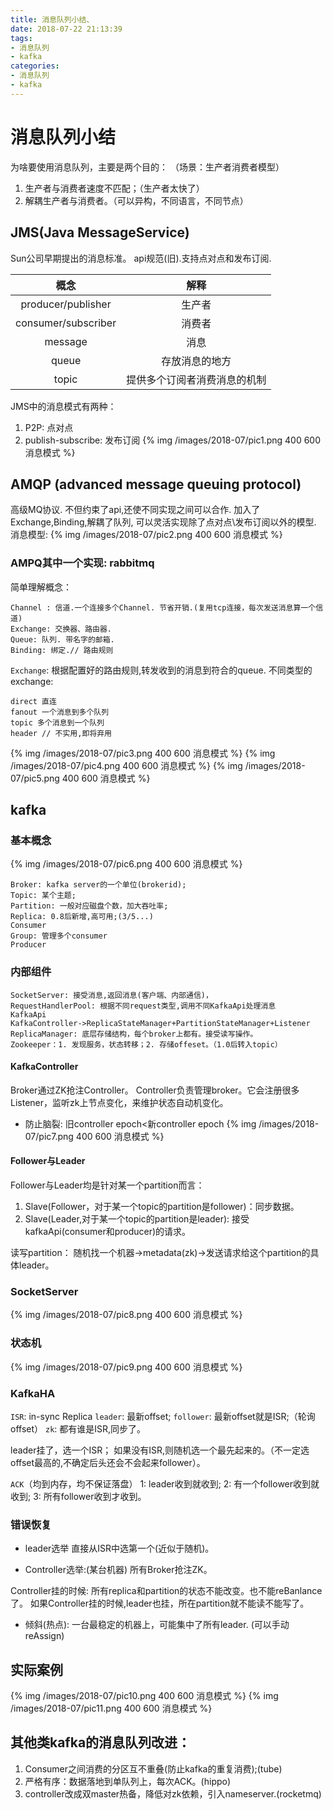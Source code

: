 ```yaml
---
title: 消息队列小结、
date: 2018-07-22 21:13:39
tags: 
- 消息队列
- kafka
categories:
- 消息队列
- kafka
---
```



# 消息队列小结
为啥要使用消息队列，主要是两个目的：
（场景：生产者消费者模型）
1. 生产者与消费者速度不匹配；（生产者太快了）
2. 解耦生产者与消费者。（可以异构，不同语言，不同节点）

## JMS(Java MessageService)
Sun公司早期提出的消息标准。
api规范(旧).支持点对点和发布订阅. 


| 概念      | 解释   |   
| :--------:    | :-----:|
| producer/publisher | 生产者     | 
| consumer/subscriber| 消费者  |  
| message   | 消息     | 
| queue | 存放消息的地方| 
| topic | 提供多个订阅者消费消息的机制|

JMS中的消息模式有两种：
1. P2P: 点对点
2. publish-subscribe: 发布订阅
{% img /images/2018-07/pic1.png 400 600 消息模式 %}

## AMQP (advanced message queuing protocol)
高级MQ协议. 不但约束了api,还使不同实现之间可以合作. 
加入了Exchange,Binding,解耦了队列, 
可以灵活实现除了点对点\发布订阅以外的模型.
消息模型:
{% img /images/2018-07/pic2.png 400 600 消息模式 %}

### AMPQ其中一个实现: rabbitmq
简单理解概念：
```
Channel : 信道.一个连接多个Channel. 节省开销.(复用tcp连接，每次发送消息算一个信道)
Exchange: 交换器、路由器.
Queue: 队列. 带名字的邮箱.
Binding: 绑定.// 路由规则
```

`Exchange`:
根据配置好的路由规则,转发收到的消息到符合的queue.
不同类型的exchange:
```
direct 直连
fanout 一个消息到多个队列
topic 多个消息到一个队列
header // 不实用,即将弃用
```

{% img /images/2018-07/pic3.png 400 600 消息模式 %}
{% img /images/2018-07/pic4.png 400 600 消息模式 %}
{% img /images/2018-07/pic5.png 400 600 消息模式 %}

## kafka
### 基本概念
{% img /images/2018-07/pic6.png 400 600 消息模式 %}
```
Broker: kafka server的一个单位(brokerid);
Topic: 某个主题;
Partition: 一般对应磁盘个数，加大吞吐率;
Replica: 0.8后新增,高可用;(3/5...)
Consumer
Group: 管理多个consumer
Producer
```

### 内部组件

```
SocketServer: 接受消息,返回消息(客户端、内部通信)，
RequestHandlerPool: 根据不同request类型,调用不同KafkaApi处理消息
KafkaApi 
KafkaController->ReplicaStateManager+PartitionStateManager+Listener
ReplicaManager: 底层存储结构，每个broker上都有。接受读写操作。
Zookeeper：1. 发现服务，状态转移；2. 存储offeset。（1.0后转入topic）
```

#### KafkaController
Broker通过ZK抢注Controller。
Controller负责管理broker。它会注册很多Listener，监听zk上节点变化，来维护状态自动机变化。

- 防止脑裂: 
旧controller epoch<新controller epoch
{% img /images/2018-07/pic7.png 400 600 消息模式 %}
#### Follower与Leader
Follower与Leader均是针对某一个partition而言：
1. Slave(Follower，对于某一个topic的partition是follower)：同步数据。 
2. Slave(Leader,对于某一个topic的partition是leader): 接受kafkaApi(consumer和producer)的请求。

读写partition：
随机找一个机器->metadata(zk)->发送请求给这个partition的具体leader。

### SocketServer
{% img /images/2018-07/pic8.png 400 600 消息模式 %}


### 状态机
{% img /images/2018-07/pic9.png 400 600 消息模式 %}

### KafkaHA
`ISR`: in-sync Replica 
`leader`: 最新offset; 
`follower`: 最新offset就是ISR;（轮询offset） 
`zk`: 都有谁是ISR,同步了。

leader挂了，选一个ISR； 
如果没有ISR,则随机选一个最先起来的。（不一定选offset最高的,不确定后头还会不会起来follower）。

`ACK`（均到内存，均不保证落盘） 
1: leader收到就收到; 
2: 有一个follower收到就收到; 
3: 所有follower收到才收到。

### 错误恢复
- leader选举
直接从ISR中选第一个(近似于随机)。 

- Controller选举:(某台机器) 
所有Broker抢注ZK。

Controller挂的时候: 所有replica和partition的状态不能改变。也不能reBanlance了。
如果Controller挂的时候,leader也挂，所在partition就不能读不能写了。

- 倾斜(热点): 
一台最稳定的机器上，可能集中了所有leader. 
(可以手动reAssign)


## 实际案例
{% img /images/2018-07/pic10.png 400 600 消息模式 %}
{% img /images/2018-07/pic11.png 400 600 消息模式 %}

## 其他类kafka的消息队列改进：
1. Consumer之间消费的分区互不重叠(防止kafka的重复消费);(tube)
2. 严格有序：数据落地到单队列上，每次ACK。(hippo)
3. controller改成双master热备，降低对zk依赖，引入nameserver.(rocketmq)